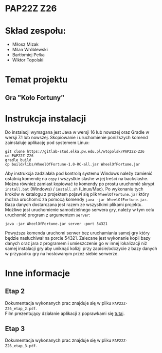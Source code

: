 # PAP22Z Z26

# Skład zespołu:
- Miłosz Mizak
- Milan Wróblewski
- Bartłomiej Pełka
- Wiktor Topolski

# Temat projektu
## Gra "Koło Fortuny"

# Instrukcja instalacji

Do instalacji wymagana jest Java w wersji 16 lub nowszej oraz Gradle w wersji 7.1 lub nowszej. Skopiowanie i uruchomienie poniższych komend zainstaluje aplikację pod systemem Linux:
```shell
git clone https://gitlab-stud.elka.pw.edu.pl/wtopolsk/PAP22Z-Z26
cd PAP22Z-Z26
gradle build
cp build/libs/WheelOfFortune-1.0-RC-all.jar WheelOfFortune.jar
```
Aby instrukcja zadziałała pod kontrolą systemu Windows należy zamienić ostatnią komendę na `copy` i wszystkie slashe w jej treści na backslashe.  
Można również zamiast kopiować te komendy po prostu uruchomić skrypt `install.bat` (Windows) / `install.sh` (Linux/Mac).
Po wykonaniu tych kroków w katalogu z projektem pojawi się plik `WheelOfFortune.jar` który można uruchomić za pomocą komendy
`java -jar WheelOfFortune.jar`. Baza danych dostarczana jest razem ze wszystkimi plikami projektu.
Możliwe jest uruchomienie samodzielnego serwera gry, należy w tym celu uruchomić program z argumentem `server`:
```shell
java -jar WheelOfFortune.jar server -port 54321
```
Powyższa komenda uruchomi serwer bez uruchamiania samej gry który będzie nasłuchiwał na porcie 54321. Zalecane jest wykonanie kopii bazy danych oraz jara z programem i umieszczenie go w innej lokalizacji niż samej instalacji gry aby uniknąć kolizji przy zapisie/odczycie z bazy danych w przypadku gry na hostowanym przez siebie serwerze.

# Inne informacje

## Etap 2

Dokumentacja wykonanych prac znajduje się w pliku `PAP22Z-Z26_etap_2.pdf`.  
Film prezentujący działanie aplikacji z poprawkami się [tutaj](https://youtu.be/wEp-UFiG4L4).

## Etap 3

Dokumentacja wykonanych prac znajduje się w pliku `PAP22Z-Z26_etap_3.pdf`.